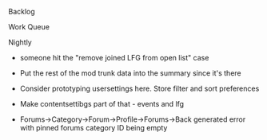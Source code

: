 Backlog

Work Queue

Nightly
* someone hit the "remove joined LFG from open list" case
* Put the rest of the mod trunk data into the summary since it's there

* Consider prototyping usersettings here. Store filter and sort preferences
* Make contentsettibgs part of that - events and lfg

* Forums->Category->Forum->Profile->Forums->Back generated error with pinned forums category ID being empty
